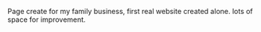 Page create for my family business, first real website created alone.
lots of space for improvement.
